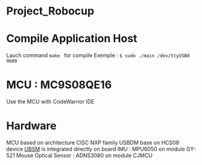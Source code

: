 # Project_Robocup
 
 
 # Compile Application Host
 Lauch command `make ` for compile 
 Exemple : `$ sudo ./main /dev/ttyUSB0 9600`

 # MCU : MC9S08QE16 
 Use the MCU with CodeWarrior IDE 

# Hardware 
MCU  based on architecture CISC NXP family 
USBDM base on HCS08 device [UBSM](https://github.com/podonoghue/usbdm-hcs08) is integrated directly on board
IMU : MPU6050 on module GY-521
Mouse Optical Sensor : ADNS3080 on module CJMCU  